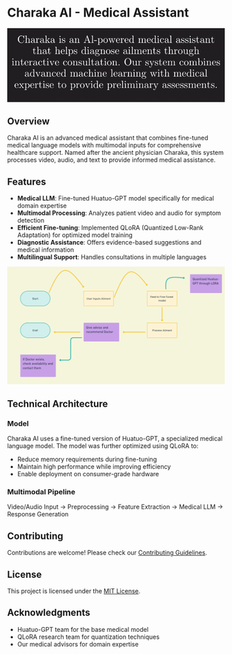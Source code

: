 # Charaka AI - Medical Assistant

![Charaka AI Logo](BadmintonTableTennis/last.png)

## Overview

Charaka AI is an advanced medical assistant that combines fine-tuned medical language models with multimodal inputs for comprehensive healthcare support. Named after the ancient physician Charaka, this system processes video, audio, and text to provide informed medical assistance.

## Features

- **Medical LLM**: Fine-tuned Huatuo-GPT model specifically for medical domain expertise
- **Multimodal Processing**: Analyzes patient video and audio for symptom detection
- **Efficient Fine-tuning**: Implemented QLoRA (Quantized Low-Rank Adaptation) for optimized model training
- **Diagnostic Assistance**: Offers evidence-based suggestions and medical information
- **Multilingual Support**: Handles consultations in multiple languages

![Dashboard Screenshot](BadmintonTableTennis/workflow-Photoroom.png)

## Technical Architecture

### Model

Charaka AI uses a fine-tuned version of Huatuo-GPT, a specialized medical language model. The model was further optimized using QLoRA to:
- Reduce memory requirements during fine-tuning
- Maintain high performance while improving efficiency
- Enable deployment on consumer-grade hardware

### Multimodal Pipeline

Video/Audio Input → Preprocessing → Feature Extraction → Medical LLM → Response Generation


## Contributing

Contributions are welcome! Please check our [Contributing Guidelines](CONTRIBUTING.md).

## License

This project is licensed under the [MIT License](LICENSE).

## Acknowledgments

- Huatuo-GPT team for the base medical model
- QLoRA research team for quantization techniques
- Our medical advisors for domain expertise
